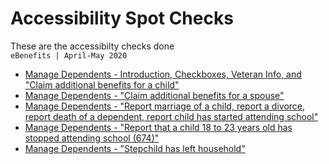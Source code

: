 # Accessibility Spot Checks
These are the accessibilty checks done  
`eBenefits | April-May 2020`  

- [Manage Dependents - Introduction, Checkboxes, Veteran Info, and "Claim additional benefits for a child"](https://github.com/department-of-veterans-affairs/va.gov-team/blob/master/teams/vsa/teams/ebenefits/features/view-update-dependents/508/intro-checkboxes-veteran-info-claim-child.md)
- [Manage Dependents - "Claim additional benefits for a spouse"](https://github.com/department-of-veterans-affairs/va.gov-team/blob/master/teams/vsa/teams/ebenefits/features/view-update-dependents/508/ADDSPOUSE.md)
- [Manage Dependents - "Report marriage of a child, report a divorce, report death of a dependent, report child has started attending school"](https://github.com/department-of-veterans-affairs/va.gov-team/blob/master/teams/vsa/teams/ebenefits/features/view-update-dependents/508/child-marriage-report-divorce-report-death-report-child-started-attending-school.md)
- [Manage Dependents - "Report that a child 18 to 23 years old has stopped attending school (674)"](https://github.com/department-of-veterans-affairs/va.gov-team/blob/master/teams/vsa/teams/ebenefits/features/view-update-dependents/508/child-stopped-attending-school.md)
- [Manage Dependents - "Stepchild has left household"](https://github.com/department-of-veterans-affairs/va.gov-team/blob/master/teams/vsa/teams/ebenefits/features/view-update-dependents/508/remove-stepchild.md)
